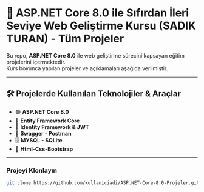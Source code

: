 # 📌 ASP.NET Core 8.0 ile Sıfırdan İleri Seviye Web Geliştirme Kursu (SADIK TURAN) - Tüm Projeler

Bu repo, **ASP.NET Core 8.0** ile web geliştirme sürecini kapsayan eğitim projelerini içermektedir.  
Kurs boyunca yapılan projeler ve açıklamaları aşağıda verilmiştir.  

---

## 🛠 Projelerde Kullanılan Teknolojiler & Araçlar  
- 🟢 **ASP.NET Core 8.0**  
- 🔵 **Entity Framework Core**  
- 🔐 **Identity Framework & JWT**  
- 📜 **Swagger - Postman**  
- 🗄 **MYSQL - SQLite**  
- 🎨 **Html-Css-Bootstrap**  

---

### Projeyi Klonlayın  
```sh
git clone https://github.com/kullaniciadi/ASP.NET-Core-8.0-Projeler.git
